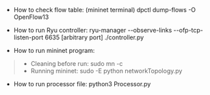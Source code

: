 - How to check flow table: (mininet terminal)
 dpctl dump-flows -O OpenFlow13

- How to run Ryu controller:
 ryu-manager --observe-links --ofp-tcp-listen-port 6635 [arbitrary port] ./controller.py

- How to run mininet program:
> - Cleaning before run:
    sudo mn -c
> - Running mininet:
    sudo -E python networkTopology.py

- How to run processor file:
 python3 Processor.py